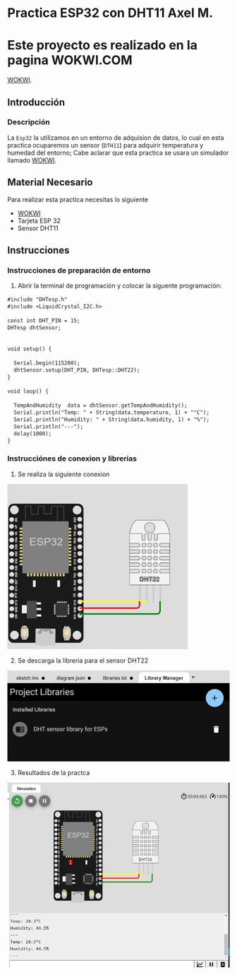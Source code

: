 # Practica ESP32 con DHT11 Axel M. 
#  Este proyecto es realizado en la pagina WOKWI.COM

[WOKWI](https://https://wokwi.com/).

## Introducción

### Descripción

La ```Esp32``` la utilizamos en un entorno de adquision de datos, lo cual en esta practica ocuparemos un sensor (```DTH11```) para adquirir temperatura y humedad del entorno; Cabe aclarar que esta practica se usara un simulador llamado [WOKWI](https://https://wokwi.com/).


## Material Necesario

Para realizar esta practica necesitas lo siguiente

- [WOKWI](https://https://wokwi.com/)
- Tarjeta ESP 32
- Sensor DHT11


## Instrucciones


### Instrucciones de preparación de entorno 

1. Abrir la terminal de programación y colocar la siguente programación:

```
#include "DHTesp.h"
#include <LiquidCrystal_I2C.h>

const int DHT_PIN = 15;
DHTesp dhtSensor;


void setup() {

  Serial.begin(115200);
  dhtSensor.setup(DHT_PIN, DHTesp::DHT22);
}

void loop() {

  TempAndHumidity  data = dhtSensor.getTempAndHumidity();
  Serial.println("Temp: " + String(data.temperature, 1) + "°C");
  Serial.println("Humidity: " + String(data.humidity, 1) + "%");
  Serial.println("---");
  delay(1000);
}
```

### Instrucciónes de conexion y librerias 

1. Se realiza la siguiente conexion 

![](https://github.com/AxelMld/Practica-DHT22-ESP/blob/main/conexion.png?raw=true)

2. Se descarga la libreria para el sensor DHT22

![](https://github.com/AxelMld/Practica-DHT22-ESP/blob/main/librerias.png?raw=true)


3. Resultados de la practca

![](https://github.com/AxelMld/Practica-DHT22-ESP/blob/main/resultado.png?raw=true)

